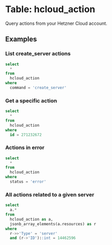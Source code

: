 # Table: hcloud_action

Query actions from your Hetzner Cloud account.

## Examples

### List create_server actions

```sql
select
  *
from
  hcloud_action
where
  command = 'create_server'
```

### Get a specific action

```sql
select
  *
from
  hcloud_action
where
  id = 271232672
```

### Actions in error

```sql
select
  *
from
  hcloud_action
where
  status = 'error'
```

### All actions related to a given server

```sql
select
  a.*
from
  hcloud_action as a,
  jsonb_array_elements(a.resources) as r
where
  r->>'Type' = 'server'
  and (r->'ID')::int = 14462596
```
